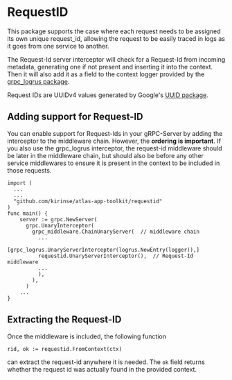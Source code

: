 # RequestID

This package supports the case where each request needs to be assigned its own unique request_id, allowing the request to be easily traced in logs as it goes from one service to another.

The Request-Id server interceptor will check for a Request-Id from incoming metadata, generating one if not present and inserting it into the context.
Then it will also add it as a field to the context logger provided by the [grpc_logrus package](https://github.com/grpc-ecosystem/go-grpc-middleware/tree/master/logging/logrus).

Request IDs are UUIDv4 values generated by Google's [UUID package](https://github.com/google/uuid).

## Adding support for Request-ID

You can enable support for Request-Ids in your gRPC-Server by adding the interceptor to the middleware chain.
However, the **ordering is important**.
If you also use the grpc_logrus interceptor, the request-id middleware should be later in the middleware chain, but should also be before any other service middlewares to ensure it is present in the context to be included in those requests.

```golang
import (
  ...
  ...
  "github.com/kirinse/atlas-app-toolkit/requestid"
)
func main() {
    server := grpc.NewServer(
      grpc.UnaryInterceptor(
        grpc_middleware.ChainUnaryServer(  // middleware chain
          ...
          [grpc_logrus.UnaryServerInterceptor(logrus.NewEntry(logger)),]
          requestid.UnaryServerInterceptor(),  // Request-Id middleware
          ...
          ),
        ),
      )
    ...
}
```

## Extracting the Request-ID

Once the middleware is included, the following function
```golang
rid, ok := requestid.FromContext(ctx)
```
can extract the request-id anywhere it is needed.
The `ok` field returns whether the request id was actually found in the provided context.
